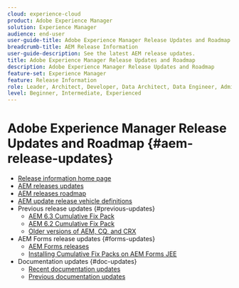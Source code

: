 ```yaml
---
cloud: experience-cloud
product: Adobe Experience Manager
solution: Experience Manager
audience: end-user
user-guide-title: Adobe Experience Manager Release Updates and Roadmap
breadcrumb-title: AEM Release Information
user-guide-description: See the latest AEM release updates.
title: Adobe Experience Manager Release Updates and Roadmap
description: Adobe Experience Manager Release Updates and Roadmap
feature-set: Experience Manager
feature: Release Information
role: Leader, Architect, Developer, Data Architect, Data Engineer, Administrator, Business Practitioner
level: Beginner, Intermediate, Experienced
---
```


# Adobe Experience Manager Release Updates and Roadmap {#aem-release-updates}

+ [Release information home page](home.md)
+ [AEM releases updates](aem-releases-updates.md)
+ [AEM releases roadmap](update-releases-roadmap.md)
+ [AEM update release vehicle definitions](update-release-vehicle-definitions.md)
+ Previous release updates {#previous-updates}
  + [AEM 6.3 Cumulative Fix Pack](release-notes-aem-6-3-cumulative-fix-pack.md)
  + [AEM 6.2 Cumulative Fix Pack](release-notes-aem-6-2-cumulative-fix-pack.md)
  + [Older versions of AEM, CQ, and CRX](aem-previous-versions.md)
+ AEM Forms release updates {#forms-updates}
  + [AEM Forms releases](aem-forms-releases.md)
  + [Installing Cumulative Fix Packs on AEM Forms JEE](install-cfp-aem-forms-jee.md)
+ Documentation updates {#doc-updates}
  + [Recent documentation updates](documentation-updates.md)
  + [Previous documentation updates](previous-documentation-updates.md)
